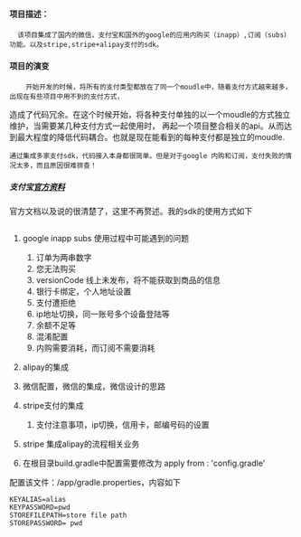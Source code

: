 #### 项目描述：
      该项目集成了国内的微信，支付宝和国外的google的应用内购买（inapp）,订阅（subs）功能。以及stripe,stripe+alipay支付的sdk。

#### 项目的演变

        开始开发的时候，将所有的支付类型都放在了同一个moudle中，随着支付方式越来越多，出现在有些项目中用不到的支付方式，
造成了代码冗余。在这个时候开始，将各种支付单独的以一个moudle的方式独立维护，当需要某几种支付方式一起使用时，
再起一个项目整合相关的api。从而达到最大程度的降低代码耦合。也就是现在能看到的每种支付都是独立的moudle.

    通过集成多家支付sdk，代码接入本身都很简单。但是对于google 内购和订阅，支付失败的情况太多，而且原因很难排查！

##### 支付宝[官方资料](https://docs.open.alipay.com/204/105297/)
官方文档以及说的很清楚了，这里不再赘述。我的sdk的使用方式如下
```

```





1. google inapp subs  使用过程中可能遇到的问题
    1. 订单为两串数字
    2. 您无法购买
    3. versionCode 线上未发布，将不能获取到商品的信息
    4. 银行卡绑定，个人地址设置
    5. 支付遭拒绝
    6. ip地址切换，同一账号多个设备登陆等
    7. 余额不足等
    8. 混淆配置
    9. 内购需要消耗，而订阅不需要消耗

2. alipay的集成
3. 微信配置，微信的集成，微信设计的思路
4. stripe支付的集成
     1. 支付注意事项，ip切换，信用卡，邮编号码的设置
5. stripe 集成alipay的流程相关业务



1. 在根目录build.gradle中配置需要修改为 apply from : 'config.gradle'

配置该文件：/app/gradle.properties，内容如下
```
KEYALIAS=alias
KEYPASSWORD=pwd
STOREFILEPATH=store file path
STOREPASSWORD= pwd
```




